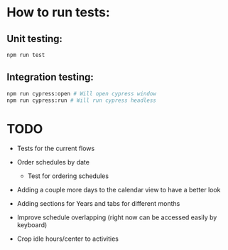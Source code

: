 # How to run tests:

## Unit testing:

```sh
npm run test
```

## Integration testing:

```sh
npm run cypress:open # Will open cypress window
npm run cypress:run # Will run cypress headless
```

# TODO

- Tests for the current flows

- Order schedules by date
  - Test for ordering schedules
- Adding a couple more days to the calendar view to have a better look
- Adding sections for Years and tabs for different months
- Improve schedule overlapping (right now can be accessed easily by keyboard)
- Crop idle hours/center to activities
